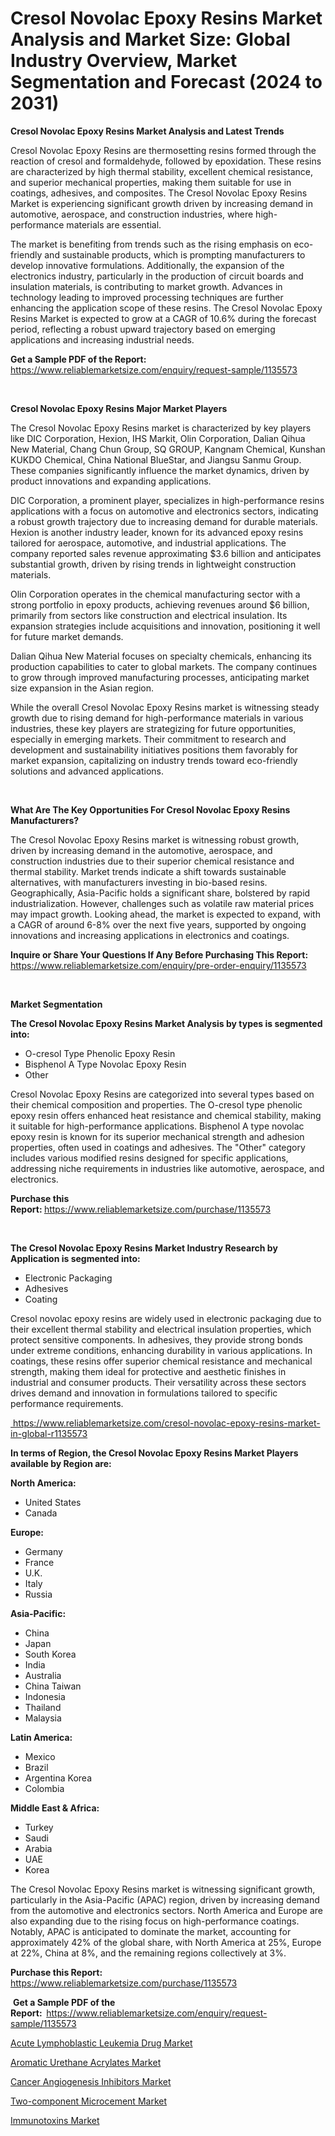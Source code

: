 <p><h1>Cresol Novolac Epoxy Resins Market Analysis and Market Size: Global Industry Overview, Market Segmentation and Forecast (2024 to 2031)</h1></p><p><strong>Cresol Novolac Epoxy Resins Market Analysis and Latest Trends</strong></p>
<p><p>Cresol Novolac Epoxy Resins are thermosetting resins formed through the reaction of cresol and formaldehyde, followed by epoxidation. These resins are characterized by high thermal stability, excellent chemical resistance, and superior mechanical properties, making them suitable for use in coatings, adhesives, and composites. The Cresol Novolac Epoxy Resins Market is experiencing significant growth driven by increasing demand in automotive, aerospace, and construction industries, where high-performance materials are essential.</p><p>The market is benefiting from trends such as the rising emphasis on eco-friendly and sustainable products, which is prompting manufacturers to develop innovative formulations. Additionally, the expansion of the electronics industry, particularly in the production of circuit boards and insulation materials, is contributing to market growth. Advances in technology leading to improved processing techniques are further enhancing the application scope of these resins. The Cresol Novolac Epoxy Resins Market is expected to grow at a CAGR of 10.6% during the forecast period, reflecting a robust upward trajectory based on emerging applications and increasing industrial needs.</p></p>
<p><strong>Get a Sample PDF of the Report:&nbsp;</strong> <a href="https://www.reliablemarketsize.com/enquiry/request-sample/1135573?utm_campaign=1143&utm_medium=2&utm_source=Github&utm_content=ia&utm_term=20122024&utm_id=cresol-novolac-epoxy-resins">https://www.reliablemarketsize.com/enquiry/request-sample/1135573</a></p>
<p>&nbsp;</p>
<p><strong>Cresol Novolac Epoxy Resins Major Market Players</strong></p>
<p><p>The Cresol Novolac Epoxy Resins market is characterized by key players like DIC Corporation, Hexion, IHS Markit, Olin Corporation, Dalian Qihua New Material, Chang Chun Group, SQ GROUP, Kangnam Chemical, Kunshan KUKDO Chemical, China National BlueStar, and Jiangsu Sanmu Group. These companies significantly influence the market dynamics, driven by product innovations and expanding applications.</p><p>DIC Corporation, a prominent player, specializes in high-performance resins applications with a focus on automotive and electronics sectors, indicating a robust growth trajectory due to increasing demand for durable materials. Hexion is another industry leader, known for its advanced epoxy resins tailored for aerospace, automotive, and industrial applications. The company reported sales revenue approximating $3.6 billion and anticipates substantial growth, driven by rising trends in lightweight construction materials.</p><p>Olin Corporation operates in the chemical manufacturing sector with a strong portfolio in epoxy products, achieving revenues around $6 billion, primarily from sectors like construction and electrical insulation. Its expansion strategies include acquisitions and innovation, positioning it well for future market demands.</p><p>Dalian Qihua New Material focuses on specialty chemicals, enhancing its production capabilities to cater to global markets. The company continues to grow through improved manufacturing processes, anticipating market size expansion in the Asian region.</p><p>While the overall Cresol Novolac Epoxy Resins market is witnessing steady growth due to rising demand for high-performance materials in various industries, these key players are strategizing for future opportunities, especially in emerging markets. Their commitment to research and development and sustainability initiatives positions them favorably for market expansion, capitalizing on industry trends toward eco-friendly solutions and advanced applications.</p></p>
<p>&nbsp;</p>
<p><strong>What Are The Key Opportunities For Cresol Novolac Epoxy Resins Manufacturers?</strong></p>
<p><p>The Cresol Novolac Epoxy Resins market is witnessing robust growth, driven by increasing demand in the automotive, aerospace, and construction industries due to their superior chemical resistance and thermal stability. Market trends indicate a shift towards sustainable alternatives, with manufacturers investing in bio-based resins. Geographically, Asia-Pacific holds a significant share, bolstered by rapid industrialization. However, challenges such as volatile raw material prices may impact growth. Looking ahead, the market is expected to expand, with a CAGR of around 6-8% over the next five years, supported by ongoing innovations and increasing applications in electronics and coatings.</p></p>
<p><strong>Inquire or Share Your Questions If Any Before Purchasing This Report:</strong> <a href="https://www.reliablemarketsize.com/enquiry/pre-order-enquiry/1135573?utm_campaign=1143&utm_medium=2&utm_source=Github&utm_content=ia&utm_term=20122024&utm_id=cresol-novolac-epoxy-resins">https://www.reliablemarketsize.com/enquiry/pre-order-enquiry/1135573</a></p>
<p>&nbsp;</p>
<p><strong>Market Segmentation</strong></p>
<p><strong>The Cresol Novolac Epoxy Resins Market Analysis by types is segmented into:</strong></p>
<p><ul><li>O-cresol Type Phenolic Epoxy Resin</li><li>Bisphenol A Type Novolac Epoxy Resin</li><li>Other</li></ul></p>
<p><p>Cresol Novolac Epoxy Resins are categorized into several types based on their chemical composition and properties. The O-cresol type phenolic epoxy resin offers enhanced heat resistance and chemical stability, making it suitable for high-performance applications. Bisphenol A type novolac epoxy resin is known for its superior mechanical strength and adhesion properties, often used in coatings and adhesives. The "Other" category includes various modified resins designed for specific applications, addressing niche requirements in industries like automotive, aerospace, and electronics.</p></p>
<p><strong>Purchase this Report:&nbsp;</strong><a href="https://www.reliablemarketsize.com/purchase/1135573?utm_campaign=1143&utm_medium=2&utm_source=Github&utm_content=ia&utm_term=20122024&utm_id=cresol-novolac-epoxy-resins">https://www.reliablemarketsize.com/purchase/1135573</a></p>
<p>&nbsp;</p>
<p><strong>The Cresol Novolac Epoxy Resins Market Industry Research by Application is segmented into:</strong></p>
<p><ul><li>Electronic Packaging</li><li>Adhesives</li><li>Coating</li></ul></p>
<p><p>Cresol novolac epoxy resins are widely used in electronic packaging due to their excellent thermal stability and electrical insulation properties, which protect sensitive components. In adhesives, they provide strong bonds under extreme conditions, enhancing durability in various applications. In coatings, these resins offer superior chemical resistance and mechanical strength, making them ideal for protective and aesthetic finishes in industrial and consumer products. Their versatility across these sectors drives demand and innovation in formulations tailored to specific performance requirements.</p></p>
<p><a href="https://www.reliablemarketsize.com/cresol-novolac-epoxy-resins-market-in-global-r1135573?utm_campaign=1143&utm_medium=2&utm_source=Github&utm_content=ia&utm_term=20122024&utm_id=cresol-novolac-epoxy-resins">&nbsp;https://www.reliablemarketsize.com/cresol-novolac-epoxy-resins-market-in-global-r1135573</a></p>
<p><strong>In terms of Region, the Cresol Novolac Epoxy Resins Market Players available by Region are:</strong></p>
<p>
    <p> <strong> North America: </strong>
        <ul>
            <li>United States</li>
            <li>Canada</li>
        </ul>
        </p> 
    <p> <strong> Europe: </strong>
        <ul>
            <li>Germany</li>
            <li>France</li>
            <li>U.K.</li>
            <li>Italy</li>
            <li>Russia</li>
        </ul>
        </p> 
    <p> <strong> Asia-Pacific: </strong>
        <ul>
            <li>China</li>
            <li>Japan</li>
            <li>South Korea</li>
            <li>India</li>
            <li>Australia</li>
            <li>China Taiwan</li>
            <li>Indonesia</li>
            <li>Thailand</li>
            <li>Malaysia</li>
        </ul>
        </p> 
    <p> <strong> Latin America: </strong>
        <ul>
            <li>Mexico</li>
            <li>Brazil</li>
            <li>Argentina Korea</li>
            <li>Colombia</li>
        </ul>
        </p> 
    <p> <strong> Middle East & Africa: </strong>
        <ul>
            <li>Turkey</li>
            <li>Saudi</li>
            <li>Arabia</li>
            <li>UAE</li>
            <li>Korea</li>
        </ul>
    </p>
    </p>
<p><p>The Cresol Novolac Epoxy Resins market is witnessing significant growth, particularly in the Asia-Pacific (APAC) region, driven by increasing demand from the automotive and electronics sectors. North America and Europe are also expanding due to the rising focus on high-performance coatings. Notably, APAC is anticipated to dominate the market, accounting for approximately 42% of the global share, with North America at 25%, Europe at 22%, China at 8%, and the remaining regions collectively at 3%.</p></p>
<p><strong>Purchase this Report: </strong><a href="https://www.reliablemarketsize.com/purchase/1135573?utm_campaign=1143&utm_medium=2&utm_source=Github&utm_content=ia&utm_term=20122024&utm_id=cresol-novolac-epoxy-resins">https://www.reliablemarketsize.com/purchase/1135573</a></p>
<p>&nbsp;<strong>Get a Sample PDF of the Report:&nbsp;&nbsp;</strong><a href="https://www.reliablemarketsize.com/enquiry/request-sample/1135573?utm_campaign=1143&utm_medium=2&utm_source=Github&utm_content=ia&utm_term=20122024&utm_id=cresol-novolac-epoxy-resins">https://www.reliablemarketsize.com/enquiry/request-sample/1135573</a></p>
<p><strong></strong></p>
<p><p><a href="https://www.linkedin.com/pulse/comprehensive-acute-lymphoblastic-leukemia-drug-market-study-ur33e?utm_campaign=1143&utm_medium=2&utm_source=Github&utm_content=ia&utm_term=20122024&utm_id=cresol-novolac-epoxy-resins">Acute Lymphoblastic Leukemia Drug Market</a></p><p><a href="https://github.com/ryanbell8967/Market-Research-Report-List-1/blob/main/aromatic-urethane-acrylates-market.md?utm_campaign=1143&utm_medium=2&utm_source=Github&utm_content=ia&utm_term=20122024&utm_id=cresol-novolac-epoxy-resins">Aromatic Urethane Acrylates Market</a></p><p><a href="https://www.linkedin.com/pulse/cancer-angiogenesis-inhibitors-industry-sector-new-technologies-pyogc?utm_campaign=1143&utm_medium=2&utm_source=Github&utm_content=ia&utm_term=20122024&utm_id=cresol-novolac-epoxy-resins">Cancer Angiogenesis Inhibitors Market</a></p><p><a href="https://github.com/castoriffic/Market-Research-Report-List-5/blob/main/two-component-microcement-market.md?utm_campaign=1143&utm_medium=2&utm_source=Github&utm_content=ia&utm_term=20122024&utm_id=cresol-novolac-epoxy-resins">Two-component Microcement Market</a></p><p><a href="https://www.linkedin.com/pulse/immunotoxins-market-global-share-ranking-overall-sales-x8zve?utm_campaign=1143&utm_medium=2&utm_source=Github&utm_content=ia&utm_term=20122024&utm_id=cresol-novolac-epoxy-resins">Immunotoxins Market</a></p></p>